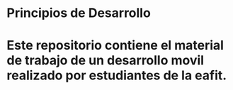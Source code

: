# Principios de Desarrollo

# Este repositorio contiene el material de trabajo de un desarrollo movil realizado por estudiantes de la eafit.


